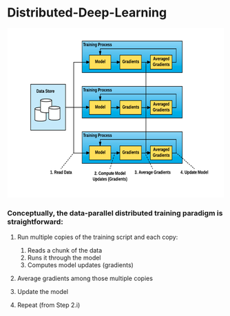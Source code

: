    # Distributed-Deep-Learning
 
   ![](https://github.com/pnagula/Distributed-Deep-Learning/blob/master/DDL.jpg)
   
   ### Conceptually, the data-parallel distributed training paradigm is straightforward:

   1. Run multiple copies of the training script and each copy:
      1. Reads a chunk of the data
      1. Runs it through the model
      1. Computes model updates (gradients)

   1. Average gradients among those multiple copies

   1. Update the model

   1. Repeat (from Step 2.i)


